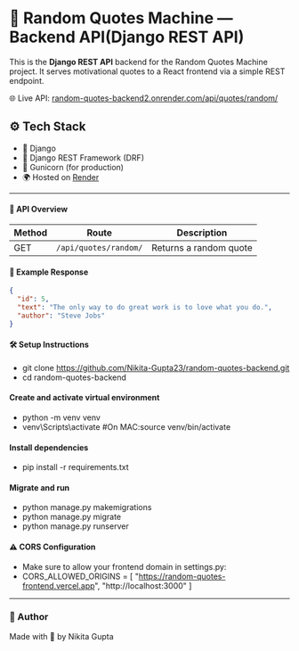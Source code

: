  # 🧠 Random Quotes Machine — Backend API(Django REST API)

This is the **Django REST API** backend for the Random Quotes Machine project. It serves motivational quotes to a React frontend via a simple REST endpoint.

 🌐 Live API: [random-quotes-backend2.onrender.com/api/quotes/random/](https://random-quotes-backend2.onrender.com/api/quotes/random/)

## ⚙️ Tech Stack

- 🐍 Django
- 🔌 Django REST Framework (DRF)
- 🔧 Gunicorn (for production)
- 🌍 Hosted on [Render](https://render.com)

---

#### 🚀 API Overview

| Method | Route                            | Description            |
|--------|----------------------------------|------------------------|
| GET    | `/api/quotes/random/`            | Returns a random quote |

#### 🧾 Example Response

```json
{
  "id": 5,
  "text": "The only way to do great work is to love what you do.",
  "author": "Steve Jobs"
}
```
#### 🛠️ Setup Instructions

- git clone https://github.com/Nikita-Gupta23/random-quotes-backend.git
- cd random-quotes-backend

#### Create and activate virtual environment
- python -m venv venv
- venv\Scripts\activate #On MAC:source venv/bin/activate 

#### Install dependencies
- pip install -r requirements.txt

#### Migrate and run
- python manage.py makemigrations
- python manage.py migrate
- python manage.py runserver

#### ⚠️ CORS Configuration
- Make sure to allow your frontend domain in settings.py:
- CORS_ALLOWED_ORIGINS = [
    "https://random-quotes-frontend.vercel.app",
    "http://localhost:3000"
]
---
### 🧠 Author
Made with 💜 by Nikita Gupta


